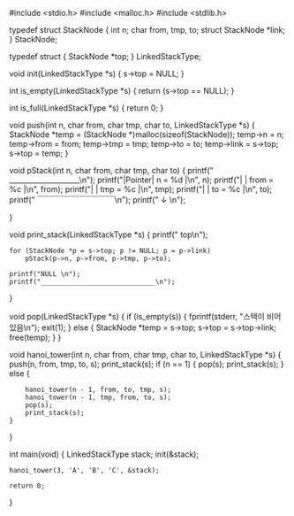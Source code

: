 #include <stdio.h>
#include <malloc.h>
#include <stdlib.h>


typedef struct StackNode {
	int n;
	char from, tmp, to;
	struct StackNode *link;
} StackNode;

typedef struct {
	StackNode *top;
} LinkedStackType;


void init(LinkedStackType *s)
{
	s->top = NULL;
}

int is_empty(LinkedStackType *s)
{
	return (s->top == NULL);
}

int is_full(LinkedStackType *s)
{
	return 0;
}

void push(int n, char from, char tmp, char to, LinkedStackType *s)
{
	StackNode *temp = (StackNode *)malloc(sizeof(StackNode));
	temp->n = n;
	temp->from = from;
	temp->tmp = tmp;
	temp->to = to;
	temp->link = s->top;
	s->top = temp;
}

void pStack(int n, char from, char tmp, char to) {
	printf(" ____________________\n");
	printf("|Pointer|  n    = %d |\n", n);
	printf("|       |  from = %c |\n", from);
	printf("|       |  tmp  = %c |\n", tmp);
	printf("|       |  to   = %c |\n", to);
	printf(" ￣￣￣￣￣￣￣￣￣￣\n");
	printf("  ↓  \n");


}


void print_stack(LinkedStackType *s)
{
	printf("                      top\n");

	for (StackNode *p = s->top; p != NULL; p = p->link)
		pStack(p->n, p->from, p->tmp, p->to);

	printf("NULL \n");
	printf("_____________________________\n");
}

void pop(LinkedStackType *s)
{
	if (is_empty(s)) {
		fprintf(stderr, "스택이 비어있음\n");
		exit(1);
	}
	else {
		StackNode *temp = s->top;
		s->top = s->top->link;
		free(temp);
	}
}


void hanoi_tower(int n, char from, char tmp, char to, LinkedStackType *s)
{
	push(n, from, tmp, to, s);
	print_stack(s);
	if (n == 1) {
		pop(s);
		print_stack(s);
	}
	else {

		hanoi_tower(n - 1, from, to, tmp, s);
		hanoi_tower(n - 1, tmp, from, to, s);
		pop(s);
		print_stack(s);
	}
}



int main(void) {
	LinkedStackType stack;
	init(&stack);

	hanoi_tower(3, 'A', 'B', 'C', &stack);

	return 0;
}
